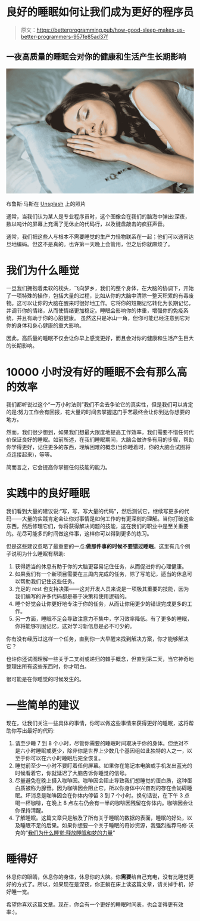 # 良好的睡眠如何让我们成为更好的程序员

> 原文：<https://betterprogramming.pub/how-good-sleep-makes-us-better-programmers-957fe85ad37f>

## 一夜高质量的睡眠会对你的健康和生活产生长期影响

![](img/1e17f0d50f83d5038a8c46d155acbea9.png)

布鲁斯·马斯在 [Unsplash](https://unsplash.com?utm_source=medium&utm_medium=referral) 上的照片

通常，当我们认为某人是专业程序员时，这个图像会在我们的脑海中弹出:深夜，数以吨计的屏幕上充满了无休止的代码行，以及键盘敲击的疯狂声音。

通常，我们把这些人与根本不需要睡觉的生产力怪物联系在一起；他们可以通宵达旦地编码。但这不是真的。也许第一天晚上会管用，但之后你就麻烦了。

# 我们为什么睡觉

一旦我们拥抱着柔软的枕头，飞向梦乡，我们的整个身体，在大脑的协调下，开始了一项特殊的操作，包括大量的过程，比如从你的大脑中清除一整天积累的有毒废物。这可以让你的大脑在醒来时很好地工作。它将你的短期记忆转化为长期记忆，并调节你的情绪，从而使情绪更加稳定。睡眠会影响你的体重，增强你的免疫系统，并且有助于你的心脏健康。
虽然这只是冰山一角，但你可能已经注意到它对你的身体和身心健康的重大影响。

因此，高质量的睡眠不仅会让你早上感觉更好，而且会对你的健康和生活产生巨大的长期影响。

# 10000 小时没有好的睡眠不会有那么高的效率

我们都听说过这个“一万小时法则”我们不会去争论它的真实性，但是我们可以肯定的是:努力工作会有回报，花大量的时间去掌握这门手艺最终会让你到达你想要的地方。

然而，我们很少想到，如果我们想最大限度地提高工作效率，我们需要不惜任何代价保证良好的睡眠。如前所述，在我们睡眠期间，大脑会做许多有用的步骤，帮助你学得更好，记住更多的东西，理解困难的概念(当你睡着时，你的大脑会试图将点连接起来)，等等。

简而言之，它会提高你掌握任何技能的能力。

# 实践中的良好睡眠

我们看到大量的建议说:“写，写，写大量的代码”，然后测试它，继续写更多的代码——大量的实践肯定会让你对事情是如何工作的有更深刻的理解。当你打破这些东西，然后修理它们，你将获得解决问题的技能，这在我们的职业中是至关重要的。花尽可能多的时间做这件事，这样你可以得到更多的练习。

但是这些建议忽略了最重要的一点:**做那件事的时候不要错过睡眠**。这里有几个例子说明为什么睡眠有帮助:

1.  获得适当的休息有助于你的大脑更容易记住任务，从而促进你的心理健康。
2.  如果我们有一个新项目需要在三周内完成的任务，除了写笔记，适当的休息可以帮助我们记住这些任务。
3.  充足的 rest 也支持决策——这对开发人员来说是一项极其重要的技能，因为我们编写的许多代码都是基于决策和使用逻辑的。
4.  睡个好觉会让你更好地专注于你的任务，从而让你用更少的错误完成更多的工作。
5.  另一方面，睡眠不足会导致注意力不集中，学习效率降低。有了更多的睡眠，你将能够巩固记忆，这对学习新信息是必不可少的。

你有没有经历过这样一个任务，直到你一大早醒来找到解决方案，你才能够解决它？

也许你还试图理解一些关于二叉树或递归的棘手概念，但直到第二天，当它神奇地整理出所有这些东西时，你才明白。

很可能是在你睡觉的时候发生的。

# 一些简单的建议

现在，让我们关注一些具体的事情，你可以做这些事情来获得更好的睡眠，这将帮助你写出最好的代码:

1.  请至少睡 7 到 8 个小时，尽管你需要的睡眠时间取决于你的身体。但绝对不是六小时睡眠或更少，除非你是世界上少数几个基因组如此独特的人之一，以至于你可以在六小时睡眠后完全恢复。
2.  睡觉前至少一小时不要盯着任何屏幕。如果你在笔记本电脑或手机发出蓝光的时候看着它，你就延迟了大脑告诉你睡觉的信号。
3.  尽量避免在晚上摄入咖啡因。咖啡因会阻止导致我们想睡觉的蛋白质，这种蛋白质被称为腺苷。因为咖啡因会阻止它，所以你身体中兴奋剂的存在会妨碍睡眠。坏消息是咖啡因会在你体内停留 3 到 7 个小时。换句话说，在下午 3 点喝一杯咖啡，在晚上 8 点左右仍会有一半的咖啡因残留在你体内。咖啡因会让你保持清醒。
4.  了解睡眠。这篇文章只是触及了所有关于睡眠的数据的表面，睡眠的好处，以及睡眠不足的后果。如果你想要一个关于睡眠的奇妙资源，我强烈推荐马修·沃克的“[我们为什么睡觉:释放睡眠和梦的力量](https://www.amazon.com/Why-We-Sleep-Unlocking-Dreams/dp/1501144316)”

# 睡得好

休息你的眼睛，休息你的身体，休息你的大脑。你**需要**给自己充电，没有比睡觉更好的方式了。所以，如果现在是深夜，你正躺在床上读这篇文章，请关掉手机，好好睡一觉。

希望你喜欢这篇文章。现在，你会有一个更好的睡眠时间表，也会变得更有效率:)。